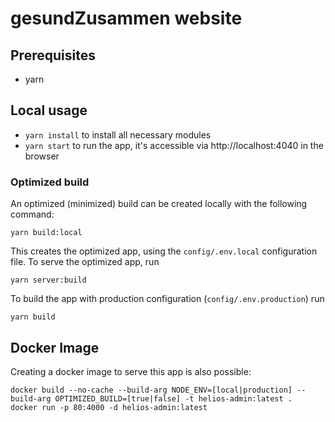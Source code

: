 # gesundZusammen website

## Prerequisites

- yarn

## Local usage

- `yarn install` to install all necessary modules
- `yarn start` to run the app, it's accessible via http://localhost:4040 in the browser

### Optimized build

An optimized (minimized) build can be created locally with the following command:

```
yarn build:local
```

This creates the optimized app, using the `config/.env.local` configuration file. To serve the optimized app, run

```
yarn server:build
```

To build the app with production configuration (`config/.env.production`) run

```
yarn build
```

## Docker Image

Creating a docker image to serve this app is also possible:

```
docker build --no-cache --build-arg NODE_ENV=[local|production] --build-arg OPTIMIZED_BUILD=[true|false] -t helios-admin:latest .
docker run -p 80:4000 -d helios-admin:latest
```
